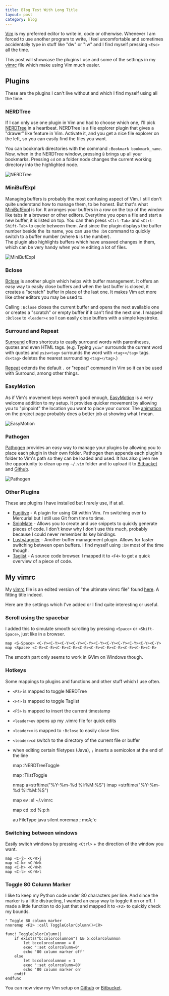 ```yaml
---
title: Blog Test With Long Title
layout: post
category: blog
---
```

[Vim][] is my preferred editor to write in, code or otherwise. Whenever I am forced to use another program to write, I feel uncomfortable and sometimes accidentally type in stuff like "dw" or ":w" and I find myself pressing `<Esc>` all the time. 

This post will showcase the plugins I use and some of the settings in my [vimrc][] file which make using Vim much easier. 


<h2 id="plugins">Plugins</h2>

These are the plugins I can't live without and which I find myself using all the time. 

### NERDTree ###

If I can only use one plugin in Vim and had to choose which one, I'll pick [NERDTree][] in a heartbeat. NERDTree is a file explorer plugin that gives a "drawer" like feature in Vim. Activate it, and you get a nice file explorer on the left, so you can easily find the files you want. 

You can bookmark directories with the command `:Bookmark bookmark_name`. Now, when in the NERDTree window, pressing `B` brings up all your bookmarks. Pressing `cd` on a folder node changes the current working directory into the highlighted node. 

![NERDTree]({{site.url}}/media/images/blog/{{page.node.name}}/{{page.page_name}}/NERDTree.png)

### MiniBufExpl ###

Managing buffers is probably the most confusing aspect of Vim. I still don't quite understand how to manage them, to be honest. But that's what [MiniBufExpl][] is for. 
It arranges your buffers in a row on the top of the window like tabs in a browser or other editors. 
Everytime you open a file and start a new buffer, it is listed on top. You can then press `<Ctrl-Tab>` and `<Ctrl-Shift-Tab>` to cycle between them. And since the plugin displays the buffer number beside the its name, you can use the `:bN` command to quickly switch to a buffer number (where `N` is the number).  
The plugin also highlights buffers which have unsaved changes in them, which can be very handy when you're editing a lot of files. 

![MiniBufExpl]({{site.url}}/media/images/blog/{{page.node.name}}/{{page.page_name}}/MiniBufExpl.png)

### Bclose ###

[Bclose][] is another plugin which helps with buffer management. It offers an easy way to easily close buffers and when the last buffer is closed, it creates a "scratch" buffer in place of the last one. It makes Vim act more like other editors you may be used to. 

Calling `:Bclose` closes the current buffer and opens the next available one or creates a "scratch" or empty buffer if it can't find the next one. I mapped `:Bclose` to `<leader>x` so I can easily close buffers with a simple keystroke. 

### Surround and Repeat ###

[Surround][] offers shortcuts to easily surround words with parentheses, quotes and even HTML tags. (e.g. Typing `ysiw"` surrounds the current word with quotes and `ysiw<tag>` surrounds the word with `<tag></tag>` tags. `ds<tag>` deletes the nearest surrounding `<tag></tag>`.)

[Repeat][] extends the default `.` or "repeat" command in Vim so it can be used with Surround, among other things. 

### EasyMotion ###

As if Vim's movement keys weren't good enough, [EasyMotion][] is a very welcome addition to my setup. It provides quicker movement by allowing you to "pinpoint" the location you want to place your cursor. The [animation][easymotionanimation] on the project page probably does a better job at showing what I mean. 

![EasyMotion]({{site.url}}/media/images/blog/{{page.node.name}}/{{page.page_name}}/EasyMotion.png)

### Pathogen ###

[Pathogen][] provides an easy way to manage your plugins by allowing you to place each plugin in their own folder. Pathogen then appends each plugin's folder to Vim's path so they can be loaded and used. 
It has also given me the opportunity to clean up my `~/.vim` folder and to upload it to [Bitbucket][hgdotfiles] and [Github][gitdotfiles].

![Pathogen]({{site.url}}/media/images/blog/{{page.node.name}}/{{page.page_name}}/Pathogen.png)

### Other Plugins ###

These are plugins I have installed but I rarely use, if at all. 

- [Fugitive][] - A plugin for using Git within Vim. I'm switching over to Mercurial but I still use Git from time to time. 
- [SnipMate][] - Allows you to create and use snippets to quickly generate pieces of code. I don't know why I don't use this much, probably because I could never remember its key bindings. 
- [LustyJuggler][] - Another buffer management plugin. Allows for faster switching between open buffers. I find myself using `:bN` most of the time though. 
- [Taglist][] - A source code browser. I mapped it to `<F4>` to get a quick overview of a piece of code. 


<h2 id="vimrc">My vimrc</h2>

My [vimrc][] file is an edited version of "the ultimate vimrc file" found [here](http://amix.dk/vim/vimrc.html). A fitting title indeed.

Here are the settings which I've added or I find quite interesting or useful.

### Scroll using the spacebar ###

I added this to simulate smooth scrolling by pressing `<Space>` or `<Shift-Space>`, just like in a browser. 

	map <S-Space> <C-Y><C-Y><C-Y><C-Y><C-Y><C-Y><C-Y><C-Y><C-Y><C-Y><C-Y>
	map <Space> <C-E><C-E><C-E><C-E><C-E><C-E><C-E><C-E><C-E><C-E><C-E>

The smooth part only seems to work in GVim on Windows though. 

### Hotkeys ###

Some mappings to plugins and functions and other stuff which I use often. 

- `<F3>` is mapped to toggle NERDTree
- `<F4>` is mapped to toggle Taglist
- `<F5>` is mapped to insert the current timestamp
- `<leader>ev` opens up my .vimrc file for quick edits
- `<leader>x` is mapped to `:Bclose` to easily close files
- `<leader>cd` switch to the directory of the current file or buffer
- when editing certain filetypes (Java), `;` inserts a semicolon at the end of the line 

    map <F3> :NERDTreeToggle<CR><CR>
    
    map <F4> :TlistToggle<CR><CR>
    
    nmap <F5> a<C-R>=strftime("%Y-%m-%d %I:%M:%S")<CR><Esc>
    imap <F5> <C-R>=strftime("%Y-%m-%d %I:%M:%S")<CR>
    
    map <leader>ev :e! ~/.vimrc<cr>
    
    map <leader>cd :cd %:p:h<cr>

	au FileType java silent noremap ; <Esc>mcA;<Esc>`c

### Switching between windows ###

Easily switch windows by pressing `<Ctrl>` + the direction of the window you want. 


	map <C-j> <C-W>j
	map <C-k> <C-W>k
	map <C-h> <C-W>h
	map <C-l> <C-W>l

### Toggle 80 Column Marker ###
I like to keep my Python code under 80 characters per line. And since the marker is a little distracting, I wanted an easy way to toggle it on or off.
I made a little function to do just that and mapped it to `<F2>` to quickly check my bounds.

	" Toggle 80 column marker
	nnoremap <F2> :call ToggleColorColumn()<CR>

	func! ToggleColorColumn()
		if exists("b:colorcolumnon") && b:colorcolumnon
			let b:colorcolumnon = 0
			exec ':set colorcolumn=0'
			echo '80 column marker off'
		else
			let b:colorcolumnon = 1
			exec ':set colorcolumn=80'
			echo '80 column marker on'
		endif	
	endfunc

You can now view my Vim setup on [Github][gitdotfiles] or [Bitbucket][hgdotfiles].


[Vim]: http://www.vim.org
[NERDTree]: http://www.vim.org/scripts/script.php?script_id=1658
[MiniBufExpl]: https://github.com/fholgado/minibufexpl.vim
[Bclose]: http://vim.wikia.com/wiki/Deleting_a_buffer_without_closing_the_window#Script
[Surround]: http://www.vim.org/scripts/script.php?script_id=1697
[surrounddocs]: https://github.com/tpope/vim-surround/blob/master/doc/surround.txt
[Repeat]: http://www.vim.org/scripts/script.php?script_id=2136
[Fugitive]: http://www.vim.org/scripts/script.php?script_id=2975
[SnipMate]: http://www.vim.org/scripts/script.php?script_id=2540
[LustyJuggler]: http://www.vim.org/scripts/script.php?script_id=2050
[Taglist]: http://www.vim.org/scripts/script.php?script_id=273
[vimrc]: {{site.url}}/media/uploads/vim/vimrc.html
[EasyMotion]: https://github.com/Lokaltog/vim-easymotion
[easymotionanimation]: https://d3nwyuy0nl342s.cloudfront.net/img/311e2034c078b3d7a53497020cda7b3bedda249d/687474703a2f2f6f6935342e74696e797069632e636f6d2f3279797365666d2e6a7067
[Pathogen]: http://www.vim.org/scripts/script.php?script_id=2332
[hgdotfiles]: https://bitbucket.org/john2x/dotfiles
[gitdotfiles]: https://github.com/john2x/dotfiles


